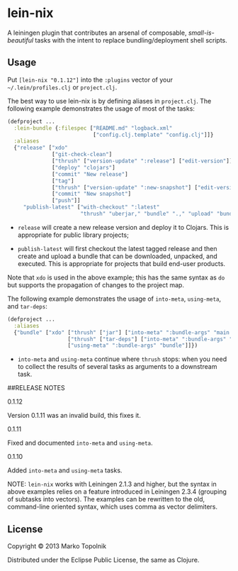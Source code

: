 # lein-nix

A leiningen plugin that contributes an arsenal of composable, *small-is-beautiful* tasks with the intent to replace bundling/deployment shell scripts.

## Usage

Put `[lein-nix "0.1.12"]` into the `:plugins` vector of your `~/.lein/profiles.clj` or `project.clj`.

The best way to use lein-nix is by defining aliases in `project.clj`. The following example demonstrates the usage of most of the tasks:

```clojure
(defproject ...
  :lein-bundle {:filespec ["README.md" "logback.xml"
                           ["config.clj.template" "config.clj"]]}
  :aliases
  {"release" ["xdo"
              ["git-check-clean"]
              ["thrush" ["version-update" ":release"] ["edit-version"]]
              ["deploy" "clojars"]
              ["commit" "New release"]
              ["tag"]
              ["thrush" ["version-update" ":new-snapshot"] ["edit-version"]]
              ["commit" "New snapshot"]
              ["push"]]
     "publish-latest" ["with-checkout" ":latest"
                       "thrush" "uberjar," "bundle" ".," "upload" "bundle"]}
```

- `release` will create a new release version and deploy it to Clojars. This is appropriate for public library projects;

- `publish-latest` will first checkout the latest tagged release and then create and upload a bundle that can be downloaded, unpacked, and executed. This is appropriate for projects that build end-user products.

Note that `xdo` is used in the above example; this has the same syntax as `do` but supports the propagation of changes to the project map.

The following example demonstrates the usage of `into-meta`, `using-meta`, and `tar-deps`:

```clojure
(defproject ...
  :aliases
  {"bundle" ["xdo" ["thrush" ["jar"] ["into-meta" ":bundle-args" "main.jar"]]
                   ["thrush" ["tar-deps"] ["into-meta" ":bundle-args" "deps.tgz"]]
                   ["using-meta" ":bundle-args" "bundle"]]})
```

- `into-meta` and `using-meta` continue where `thrush` stops: when you need to collect the results of several tasks as arguments to a downstream task.


##RELEASE NOTES

0.1.12

Version 0.1.11 was an invalid build, this fixes it.

0.1.11

Fixed and documented `into-meta` and `using-meta`.

0.1.10

Added `into-meta` and `using-meta` tasks.



NOTE: `lein-nix` works with Leiningen 2.1.3 and higher, but the syntax in above examples relies on a feature introduced in Leiningen 2.3.4 (grouping of subtasks into vectors). The examples can be rewritten to the old, command-line oriented syntax, which uses comma as vector delimiters.

## License

Copyright © 2013 Marko Topolnik

Distributed under the Eclipse Public License, the same as Clojure.
